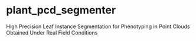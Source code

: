 # plant_pcd_segmenter
High Precision Leaf Instance Segmentation for Phenotyping in Point Clouds Obtained Under Real Field Conditions
